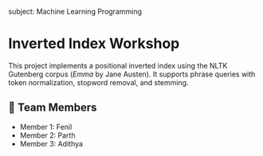 subject: Machine Learning Programming 



#  Inverted Index Workshop

This project implements a positional inverted index using the NLTK Gutenberg corpus (*Emma* by Jane Austen). It supports phrase queries with token normalization, stopword removal, and stemming.


## 👥 Team Members

- Member 1: Fenil
- Member 2: Parth
- Member 3: Adithya 


